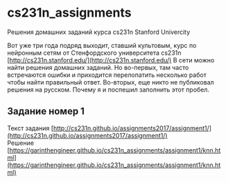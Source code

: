 # cs231n_assignments
Решения домашних заданий курса cs231n Stanford Univercity

Вот уже три года подряд выходит, ставший культовым, курс по нейронным сетям от Стенфордского университета cs231n [http://cs231n.stanford.edu/](http://cs231n.stanford.edu/)
В сети можно найти решения домашних заданий. Но во-первых, там часто встречаются ошибки и приходится перелопатить несколько работ чтобы найти
правильный ответ. Во-вторых, еще никто не публиковал решения на русском. Почему я и поспешил заполнить этот пробел.

## Задание номер 1
Текст задания [http://cs231n.github.io/assignments2017/assignment1/](http://cs231n.github.io/assignments2017/assignment1/) <br />
Решение [https://garinthengineer.github.io/cs231n_assignments/assignment1/knn.html](https://garinthengineer.github.io/cs231n_assignments/assignment1/knn.html)
